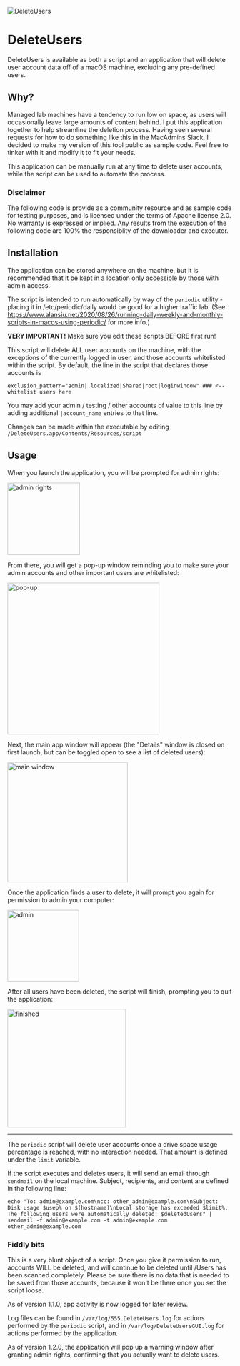 ![DeleteUsers](https://github.com/zaren/DeleteUsers/assets/2085312/68b7a31e-24ff-4de0-9a1e-e30d01573529)
# DeleteUsers

DeleteUsers is available as both a script and an application that will delete user account data off of a macOS machine, excluding any pre-defined users.

## Why?

Managed lab machines have a tendency to run low on space, as users will occasionally leave large amounts of content behind. I put this application together to help streamline the deletion process. Having seen several requests for how to do something like this in the MacAdmins Slack, I decided to make my version of this tool public as sample code. Feel free to tinker with it and modify it to fit your needs. 

This application can be manually run at any time to delete user accounts, while the script can be used to automate the process.

### Disclaimer

The following code is provide as a community resource and as sample code for testing purposes, and is licensed under the terms of Apache license 2.0. No warranty is expressed or implied. Any results from the execution of the following code are 100% the responsiblity of the downloader and executor.

## Installation

The application can be stored anywhere on the machine, but it is recommended that it be kept in a location only accessible by those with admin access. 

The script is intended to run automatically by way of the `periodic` utility - placing it in /etc/periodic/daily would be good for a higher traffic lab. (See https://www.alansiu.net/2020/08/26/running-daily-weekly-and-monthly-scripts-in-macos-using-periodic/ for more info.)

**VERY IMPORTANT!** Make sure you edit these scripts BEFORE first run! 

This script will delete ALL user accounts on the machine, with the exceptions of the currently logged in user, and those accounts whitelisted within the script. By default, the line in the script that declares those accounts is

`exclusion_pattern="admin|.localized|Shared|root|loginwindow" ### <-- whitelist users here`

You may add your admin / testing / other accounts of value to this line by adding additional `|account_name` entries to that line.

Changes can be made within the executable by editing `/DeleteUsers.app/Contents/Resources/script`

## Usage

When you launch the application, you will be prompted for admin rights:

<img width="162" alt="admin rights" src="https://github.com/zaren/DeleteUsers/assets/2085312/d0a744c3-e1c8-48bd-a90a-65371fc54cc3">

From there, you will get a pop-up window reminding you to make sure your admin accounts and other important users are whitelisted:

<img width="340" alt="pop-up" src="https://github.com/zaren/DeleteUsers/assets/2085312/465e532c-0a21-4574-896c-0334714d1eac">


Next, the main app window will appear (the "Details" window is closed on first launch, but can be toggled open to see a list of deleted users):

<img width="269" alt="main window" src="https://github.com/zaren/DeleteUsers/assets/2085312/4f30cd1d-9f17-4728-a05e-accf26aecbc4">

Once the application finds a user to delete, it will prompt you again for permission to admin your computer:

<img width="160" alt="admin" src="https://github.com/zaren/DeleteUsers/assets/2085312/d53176a4-a029-4b00-967d-b56972074797">

After all users have been deleted, the script will finish, prompting you to quit the application:

<img width="265" alt="finished" src="https://github.com/zaren/DeleteUsers/assets/2085312/86340a91-c914-4b29-bdde-733cafe50fd0">

----- 

The `periodic` script will delete user accounts once a drive space usage percentage is reached, with no interaction needed. That amount is defined under the `limit` variable. 

If the script executes and deletes users, it will send an email through `sendmail` on the local machine. Subject, recipients, and content are defined in the following line:

`echo "To: admin@example.com\ncc: other_admin@example.com\nSubject: Disk usage $usep% on $(hostname)\nLocal storage has exceeded $limit%. The following users were automatically deleted: $deletedUsers" | sendmail -f admin@example.com -t admin@example.com other_admin@example.com`

### Fiddly bits

This is a very blunt object of a script. Once you give it permission to run, accounts WILL be deleted, and will continue to be deleted until /Users has been scanned completely. Please be sure there is no data that is needed to be saved from those accounts, because it won't be there once you set the script loose.

As of version 1.1.0, app activity is now logged for later review.

Log files can be found in `/var/log/555.DeleteUsers.log` for actions performed by the `periodic` script, and in `/var/log/DeleteUsersGUI.log` for actions performed by the application.

As of version 1.2.0, the application will pop up a warning window after granting admin rights, confirming that you actually want to delete users.
